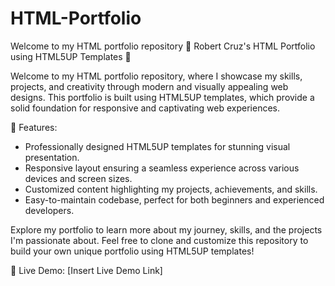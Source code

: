 # HTML-Portfolio
 Welcome to my HTML portfolio repository
🌟 Robert Cruz's HTML Portfolio using HTML5UP Templates 🌟

Welcome to my HTML portfolio repository, where I showcase my skills, projects, and creativity through modern and visually appealing web designs. This portfolio is built using HTML5UP templates, which provide a solid foundation for responsive and captivating web experiences.

🚀 Features:
- Professionally designed HTML5UP templates for stunning visual presentation.
- Responsive layout ensuring a seamless experience across various devices and screen sizes.
- Customized content highlighting my projects, achievements, and skills.
- Easy-to-maintain codebase, perfect for both beginners and experienced developers.

Explore my portfolio to learn more about my journey, skills, and the projects I'm passionate about. Feel free to clone and customize this repository to build your own unique portfolio using HTML5UP templates!

🔗 Live Demo: [Insert Live Demo Link]
